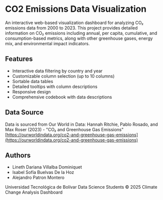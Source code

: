 
# CO2 Emissions Data Visualization

An interactive web-based visualization dashboard for analyzing CO₂ emissions data from 2000 to 2023. This project provides detailed information on CO₂ emissions including annual, per capita, cumulative, and consumption-based metrics, along with other greenhouse gases, energy mix, and environmental impact indicators.

## Features

- Interactive data filtering by country and year
- Customizable column selection (up to 10 columns)
- Sortable data tables
- Detailed tooltips with column descriptions
- Responsive design
- Comprehensive codebook with data descriptions

## Data Source

Data is sourced from Our World in Data:
Hannah Ritchie, Pablo Rosado, and Max Roser (2023) - "CO₂ and Greenhouse Gas Emissions"
[https://ourworldindata.org/co2-and-greenhouse-gas-emissions](https://ourworldindata.org/co2-and-greenhouse-gas-emissions)

## Authors

- Lineth Dariana Villalba Dominiquet
- Isabel Sofía Buelvas De la Hoz
- Alejandro Patron Montero

Universidad Tecnológica de Bolívar
Data Science Students
© 2025 Climate Change Analysis Dashboard 
